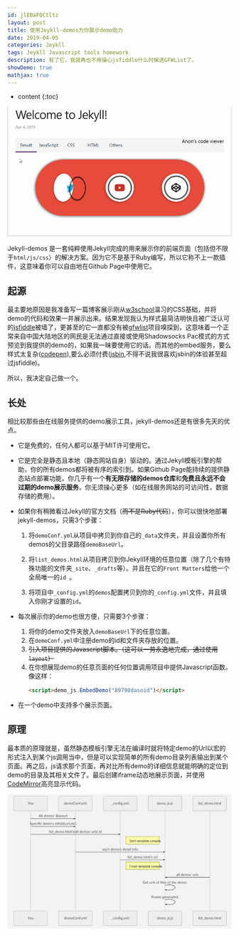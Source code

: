 ```yaml
---
id: jlEBaFQCtltz
layout: post
title: 使用Jeykll-demos为你展示demo助力
date: 2019-04-05
categories: Jeykll
tags: Jeykll Javascript tools homework
description: 有了它，我就再也不用操心jsfiddle什么时候进GFWList了。
showDemo: true
mathjax: true
---
```



* content
{:toc}

<center><img alt title src="https://raw.githubusercontent.com/eMous/__ResourceRepository/master/Jekyll_demos/2019/04/04/jekyll_demos_v1_intro.gif"></center>

Jekyll-demos 是一套纯粹使用Jekyll完成的用来展示你的前端页面（包括但不限于`html/js/css`）的解决方案。因为它不是基于Ruby编写，所以它称不上一款插件，这意味着你可以自由地在Github Page中使用它。

## 起源

最主要地原因是我准备写一篇博客展示刚从[w3school](https://www.w3schools.com)温习的CSS基础，并将demo的代码和效果一并展示出来。结果发现我认为样式最简洁明快且被广泛认可的[jsfiddle](jsfiddle.net)被墙了，更甚至的它一直都没有被[gfwlist](https://github.com/gfwlist/gfwlist)项目嗅探到，这意味着一个正常来自中国大陆地区的网民是无法通过直接或使用Shadowsocks Pac模式的方式预览到我提供的demo的，如果我一昧要使用它的话。而其他的embed服务，要么样式太复杂([codepen](http://codepen.io)),要么必须付费([jsbin](https://jsbin.com/),不得不说我很喜欢jsbin的体验甚至超过jsfiddle)。

所以，我决定自己做一个。

## 长处

相比较那些由在线服务提供的demo展示工具，jekyll-demos还是有很多先天的优点。

* 它是免费的，任何人都可以基于MIT许可使用它。

* 它是完全是静态且本地（静态网站自身）驱动的。通过Jekyll模板引擎的帮助，你的所有demos都将被有序的索引到。如果Github Page能持续的提供静态站点部署功能，你几乎有一个**有无限存储的demos仓库**和**免费且永远不会过期的demo展示服务**，你无须操心更多（如在线服务网站的可访问性，数据存储的费用）。

* 如果你有稍微看过Jekyll的官方文档（~~而不是Ruby代码~~），你可以很快地部署jekyll-demos，只需3个步骤：
    1. 将`demoConf.yml`从项目中拷贝到你自己的`_data`文件夹，并且设置你所有demos的父目录路径`demoBaseUrl`。

    2. 将`list_demos.html`从项目拷贝到你Jekyll环境的任意位置（除了几个有特殊功能的文件夹`_site`、`_drafts`等）。并且在它的`Front Matters`给他一个全局唯一的`id `。

    3. 将项目中`_config.yml`的`demos`配置拷贝到你的`_config.yml`文件，并且填入你刚才设置的`id`。

* 每次展示你的demo也很方便，只需要3个步骤：

    1. 将你的demo文件夹放入`demoBaseUrl`下的任意位置。
    2. 在`demoConf.yml`中注册demo的id和文件夹存放的位置。
    3. ~~引入项目提供的Javascript脚本。（这可以一劳永逸地完成，通过使用`layout`）~~
    4. 在你想展现demo的任意页面的任何位置调用项目中提供Javascript函数。
       像这样：
       ```html
       <script>demo_js.EmbedDemo("89798dasoid")</script>
       ```
* 在一个demo中支持多个展示页面。

## 原理

最本质的原理就是，虽然静态模板引擎无法在编译时就将特定demo的Url以宏的形式注入到某个js调用当中，但是可以实现简单的所有demo目录列表输出到某个页面。再之后，js请求那个页面，再对比所有demo的详细信息就能明确的定位到demo的目录及其相关文件了。最后创建iframe动态地展示页面，并使用[CodeMirror](https://github.com/codemirror/CodeMirror/)高亮显示代码。

![seq](https://raw.githubusercontent.com/eMous/__ResourceRepository/master/Jekyll_demos/2019/04/04/1554395612(1).jpg)